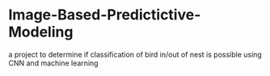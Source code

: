 # Image-Based-Predictictive-Modeling
a project to determine if classification of bird in/out of nest is possible using CNN and machine learning
